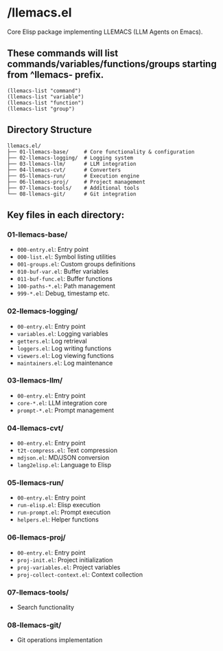 <!-- ---
!-- title: 2025-01-04 11:50:27
!-- author: ywata-note-win
!-- date: /home/ywatanabe/proj/llemacs/llemacs.el/README.md
!-- --- -->

# /llemacs.el
Core Elisp package implementing LLEMACS (LLM Agents on Emacs).

## These commands will list commands/variables/functions/groups starting from ^llemacs- prefix.
``` elisp
(llemacs-list "command")
(llemacs-list "variable")
(llemacs-list "function")
(llemacs-list "group")
```

## Directory Structure
```
llemacs.el/
├── 01-llemacs-base/     # Core functionality & configuration
├── 02-llemacs-logging/  # Logging system 
├── 03-llemacs-llm/      # LLM integration 
├── 04-llemacs-cvt/      # Converters
├── 05-llemacs-run/      # Execution engine
├── 06-llemacs-proj/     # Project management
├── 07-llemacs-tools/    # Additional tools
└── 08-llemacs-git/      # Git integration
```

## Key files in each directory:

### 01-llemacs-base/
- `000-entry.el`: Entry point
- `000-list.el`: Symbol listing utilities  
- `001-groups.el`: Custom groups definitions
- `010-buf-var.el`: Buffer variables
- `011-buf-func.el`: Buffer functions
- `100-paths-*.el`: Path management
- `999-*.el`: Debug, timestamp etc.

### 02-llemacs-logging/
- `00-entry.el`: Entry point
- `variables.el`: Logging variables
- `getters.el`: Log retrieval
- `loggers.el`: Log writing functions
- `viewers.el`: Log viewing functions
- `maintainers.el`: Log maintenance

### 03-llemacs-llm/
- `00-entry.el`: Entry point  
- `core-*.el`: LLM integration core
- `prompt-*.el`: Prompt management

### 04-llemacs-cvt/
- `00-entry.el`: Entry point
- `t2t-compress.el`: Text compression
- `mdjson.el`: MD/JSON conversion
- `lang2elisp.el`: Language to Elisp

### 05-llemacs-run/
- `00-entry.el`: Entry point
- `run-elisp.el`: Elisp execution
- `run-prompt.el`: Prompt execution
- `helpers.el`: Helper functions

### 06-llemacs-proj/
- `00-entry.el`: Entry point
- `proj-init.el`: Project initialization
- `proj-variables.el`: Project variables
- `proj-collect-context.el`: Context collection

### 07-llemacs-tools/
- Search functionality

### 08-llemacs-git/
- Git operations implementation